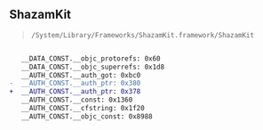 ## ShazamKit

> `/System/Library/Frameworks/ShazamKit.framework/ShazamKit`

```diff

   __DATA_CONST.__objc_protorefs: 0x60
   __DATA_CONST.__objc_superrefs: 0x1d8
   __AUTH_CONST.__auth_got: 0xbc0
-  __AUTH_CONST.__auth_ptr: 0x380
+  __AUTH_CONST.__auth_ptr: 0x378
   __AUTH_CONST.__const: 0x1360
   __AUTH_CONST.__cfstring: 0x1f20
   __AUTH_CONST.__objc_const: 0x8988

```
